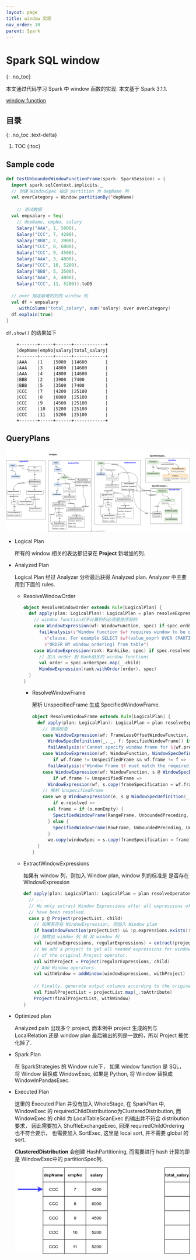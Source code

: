 ```yaml
---
layout: page
title: window 实现
nav_order: 10
parent: Spark 
---
```


# Spark SQL window
{: .no_toc}

本文通过代码学习 Spark 中 window 函数的实现. 本文基于 Spark 3.1.1.

[window function](https://spark.apache.org/docs/latest/sql-ref-syntax-qry-select-window.html)

## 目录
{: .no_toc .text-delta}

1. TOC
{:toc}

## Sample code

``` scala
def testUnboundedWindowFunctionFrame(spark: SparkSession) = {
  import spark.sqlContext.implicits._
  // 创建 WindowSpec 指定 partition 为 depName 列
  val overCategory = Window.partitionBy('depName)

    // 测试数据
  val empsalary = Seq(
    // depName, empNo, salary
    Salary("AAA", 1, 5000),
    Salary("CCC", 7, 4200),
    Salary("BBB", 2, 3900),
    Salary("CCC", 8, 6000),
    Salary("CCC", 9, 4500),
    Salary("AAA", 3, 4800),
    Salary("CCC", 10, 5200),
    Salary("BBB", 5, 3500),
    Salary("AAA", 4, 4800),
    Salary("CCC", 11, 5200)).toDS

  // over 指定新增的列的 window 列
  val df = empsalary
    .withColumn("total_salary", sum('salary) over overCategory)
  df.explain(true)
}
```

`df.show()` 的结果如下

``` console
    +-------+-----+------+------------+
    |depName|empNo|salary|total_salary|
    +-------+-----+------+------------+
    |AAA    |1    |5000  |14600       |
    |AAA    |3    |4800  |14600       |
    |AAA    |4    |4800  |14600       |
    |BBB    |2    |3900  |7400        |
    |BBB    |5    |3500  |7400        |
    |CCC    |7    |4200  |25100       |
    |CCC    |8    |6000  |25100       |
    |CCC    |9    |4500  |25100       |
    |CCC    |10   |5200  |25100       |
    |CCC    |11   |5200  |25100       |
    +-------+-----+------+------------+
```

## QueryPlans

![window query plans](/docs/spark/window/window-queryExecution.svg)

- Logical Plan
  
  所有的 window 相关的表达都记录在 **Project** 新增加的列.

- Analyzed Plan
  
  Logical Plan 经过 Analyzer 分析最后获得 Analyzed plan. Analyzer 中主要用到下面的 rules.
  
  - ResolveWindowOrder

    ``` scala
    object ResolveWindowOrder extends Rule[LogicalPlan] {
      def apply(plan: LogicalPlan): LogicalPlan = plan resolveExpressions {
        // window function对于计算的列必须是排序好的
        case WindowExpression(wf: WindowFunction, spec) if spec.orderSpec.isEmpty =>
          failAnalysis(s"Window function $wf requires window to be ordered, please add ORDER BY " +
            s"clause. For example SELECT $wf(value_expr) OVER (PARTITION BY window_partition " +
            s"ORDER BY window_ordering) from table")
        case WindowExpression(rank: RankLike, spec) if spec.resolved =>
          // 加入 order 到 Rank相关的 window functions
          val order = spec.orderSpec.map(_.child)
          WindowExpression(rank.withOrder(order), spec)
      }
    }
    ```

    - ResolveWindowFrame

      解析 UnspecifiedFrame 生成 SpecifiedWindowFrame.

      ``` scala
      object ResolveWindowFrame extends Rule[LogicalPlan] {
        def apply(plan: LogicalPlan): LogicalPlan = plan resolveExpressions {
          // 错误检查
          case WindowExpression(wf: FrameLessOffsetWindowFunction,
            WindowSpecDefinition(_, _, f: SpecifiedWindowFrame)) if wf.frame != f =>
            failAnalysis(s"Cannot specify window frame for ${wf.prettyName} function")
          case WindowExpression(wf: WindowFunction, WindowSpecDefinition(_, _, f: SpecifiedWindowFrame))
              if wf.frame != UnspecifiedFrame && wf.frame != f =>
            failAnalysis(s"Window Frame $f must match the required frame ${wf.frame}")
          case WindowExpression(wf: WindowFunction, s @ WindowSpecDefinition(_, _, UnspecifiedFrame))
              if wf.frame != UnspecifiedFrame =>
            WindowExpression(wf, s.copy(frameSpecification = wf.frame))
          // 解析 UnspecifiedFrame  
          case we @ WindowExpression(e, s @ WindowSpecDefinition(_, o, UnspecifiedFrame))
              if e.resolved =>
            val frame = if (o.nonEmpty) {
              SpecifiedWindowFrame(RangeFrame, UnboundedPreceding, CurrentRow)
            } else {
              SpecifiedWindowFrame(RowFrame, UnboundedPreceding, UnboundedFollowing)
            }
            we.copy(windowSpec = s.copy(frameSpecification = frame))
        }
      }    
      ```

  - ExtractWindowExpressions

    如果有 window 列，则加入 Window plan, window 列的标准是 是否存在 WindowExpression

    ``` scala
    def apply(plan: LogicalPlan): LogicalPlan = plan resolveOperatorsDown {
      // ...
      // We only extract Window Expressions after all expressions of the Project
      // have been resolved.
      case p @ Project(projectList, child)
        // 如果有存在 WindowExpression, 则加入 Window plan
        if hasWindowFunction(projectList) && !p.expressions.exists(!_.resolved) =>
        // 抽取出 window 列 和 非 window 列
        val (windowExpressions, regularExpressions) = extract(projectList)
        // We add a project to get all needed expressions for window expressions from the child
        // of the original Project operator.
        val withProject = Project(regularExpressions, child)
        // Add Window operators.
        val withWindow = addWindow(windowExpressions, withProject)

        // Finally, generate output columns according to the original projectList.
        val finalProjectList = projectList.map(_.toAttribute)
        Project(finalProjectList, withWindow)
    }    
    ```

- Optimized plan
  
  Analyzed paln 出现多个 project, 而本例中 project 生成的列与 LocalRelation 还是 window plan 最后输出的列是一致的，所以 Project 被优化掉了.

- Spark Plan
  
  在 SparkStrategies 的 Window rule下， 如果 window function 是 SQL， 将 Window 替换成 WindowExec, 如果是 Python, 将 Window 替换成 WindowInPandasExec.

- Executed Plan
  
  这里的 Executed Plan 并没有加入 WholeStage, 在 SparkPlan 中, WindowExec 的 requiredChildDistributiono为ClusteredDistribution, 而 WindowExec 的 child 为 LocalTableScanExec 的输出并不符合 distribution 要求， 因此需要加入 ShuffleExchangeExec, 同理 requiredChildOrdering 也不符合要示， 也需要加入 SortExec, 这里是 local sort, 并不需要 global 的sort.

  **ClusteredDistribution** 会创建 HashPartitioning, 而需要进行 hash 计算的即是 WindowExec中的 partitionSpec列.


  ![xxx](/docs/spark/window/window_frame.gif)
